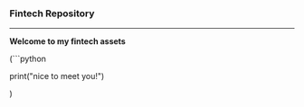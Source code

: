 ### Fintech Repository

---
**Welcome to my fintech assets**

(```python

print("nice to meet you!")

)
